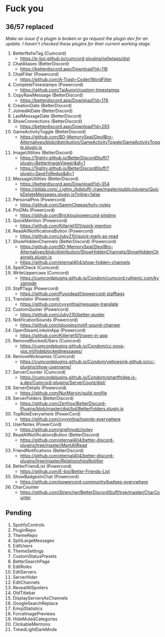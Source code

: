 # Fuck you

## 36/57 replaced

*Make an issue if a plugin is broken or go request the plugin dev for an update. I haven't checked these plugins for their current working stage.*

1. BetterNsfwTag (Cumcord)
   - <https://e-boi.github.io/cumcord-plugins/nsfwtags/dist>
2. ChatAliases (BetterDiscord)
   - <https://betterdiscord.app/Download?id=116>
3. ChatFilter (Powercord)
   - <https://github.com/A-Trash-Coder/WordFilter>
4. CompleteTimestamps (Powercord)
   - <https://github.com/TaiAurori/custom-timestamps>
5. CopyRawMessage (BetterDiscord)
   - <https://betterdiscord.app/Download?id=176>
6. CreationDate (BetterDiscord)
7. JoinedAtDate (BetterDiscord)
8. LastMessageDate (BetterDiscord)
9. ShowConnections (BetterDiscord)
   - <https://betterdiscord.app/Download?id=293>
10. GameActivityToggle (BetterDiscord)
    - <https://github.com/BD-MemorySeal/DevilBro-Alternatives/blob/distribution/GameActivityToggle/GameActivityToggle.plugin.js>
11. ImageUtilities (BetterDiscord)
    - <https://1lighty.github.io/BetterDiscordStuff/?plugin=BetterImageViewer&dl=1>
    - <https://1lighty.github.io/BetterDiscordStuff/?plugin=SaveToRedux&dl=1>
12. MessageUtilities (BetterDiscord)
    - <https://betterdiscord.app/Download?id=354>
    - <https://gitlab.com/_Lighty_/bdstuff/-/raw/master/public/plugins/QuickDeleteMessages.plugin.js?inline=false>
13. PersonalPins (Powercord)
    - <https://github.com/SammCheese/holy-notes>
14. PinDMs (Powercord)
    - <https://github.com/Bricklou/powercord-pindms>
15. QuickMention (Powercord)
    - <https://github.com/Killerjet101/quick-mention>
16. ReadAllNotificationsButton (Powercord)
    - <https://github.com/Juby210/quick-mark-as-read>
17. ShowHiddenChannels (BetterDiscord) (Powercord)
    - <https://github.com/BD-MemorySeal/DevilBro-Alternatives/blob/distribution/ShowHiddenChannels/ShowHiddenChannels.plugin.js>
    - <https://github.com/eternal404/show-hidden-channels>
18. SpellCheck (Cumcord)
19. WriteUppercase (Cumcord)
    - <https://cumcordplugins.github.io/Condom/cumcord.ruthenic.com/kyzamode>
20. StaffTags (Powercord)
    - <https://github.com/Puyodead1/powercord-stafftags>
21. Translator (Powercord)
    - <https://github.com/cyyynthia/message-translate>
22. CustomQuoter (Powercord)
    - <https://github.com/Juby210/better-quoter>
23. NotificationSounds (Powercord)
    - <https://github.com/ploogins/notif-sound-changer>
24. OpenSteamLinksInApp (Powercord)
    - <https://github.com/Killerjet101/open-in-app>
25. RemoveBlockedUSers (Cumcord)
    - <https://cumcordplugins.github.io/Condom/cc.nova-vps.ml/hideblockedmessages/>
26. RemoveNicknames (Cumcord)
    - <https://cumcordplugins.github.io/Condom/yellowsink.github.io/cc-plugins/show-username/>
27. ServerCounter (Cumcord)
    - <https://cumcordplugins.github.io/Condom/smartfridge.is-a.dev/Cumcord-plugins/ServerCount/dist/>
28. ServerDetails (Powercord)
    - <https://github.com/NurMarvin/guild-profile>
29. ServerFolders (BetterDiscord)
    - <https://github.com/Zerthox/BetterDiscord-Plugins/blob/master/dist/bd/BetterFolders.plugin.js>
30. TopRoleEverywhere (PowerCord)
    - <https://github.com/cyyynthia/toprole-everywhere>
31. UserNotes (PowerCord)
    - <https://github.com/griefmodz/notey>
32. ReadAllNotificationsButton (BetterDiscord)
    - <https://github.com/eternal404/better-discord-plugins/tree/master/MarkAllRead>
33. FriendNotifications (BetterDiscord)
    - <https://github.com/eternal404/better-discord-plugins/tree/master/RelationshipsNotifier>
34. BetterFriendList (Powercord)
    - <https://github.com/E-boi/Better-Friends-List>
35. ShowBadgesInChat (Powercord)
    - <https://github.com/powercord-community/badges-everywhere>
36. CharCounter
    - <https://github.com/Strencher/BetterDiscordStuff/tree/master/CharCounter>

## Pending

1. SpotifyControls
2. PluginRepo
3. ThemeRepo
4. SplitLargeMessages
5. EditUsers
6. ThemeSettings
7. CustomStatusPresets
8. BetterSearchPage
9. EditRoles
10. EditServers
11. ServerHider
12. EditChannels
13. RevealAllSpoilers
14. OldTitlebar
15. DisplayServersAsChannels
16. GoogleSearchReplace
17. EmojiStatistics
18. ForceImagePreviews
19. HideMutedCategories
20. ClickableMentions
21. TimedLightDarkMode
